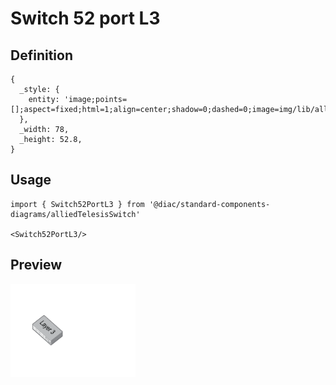 # Switch 52 port L3

## Definition

```
{
  _style: { 
    entity: 'image;points=[];aspect=fixed;html=1;align=center;shadow=0;dashed=0;image=img/lib/allied_telesis/switch/Switch_52_port_L3.svg;strokeColor=none;',
  },
  _width: 78,
  _height: 52.8,
}
```

## Usage

```
import { Switch52PortL3 } from '@diac/standard-components-diagrams/alliedTelesisSwitch'

<Switch52PortL3/>
```

## Preview

<img src="./switch-52-port-l3.png" width="200"/>
